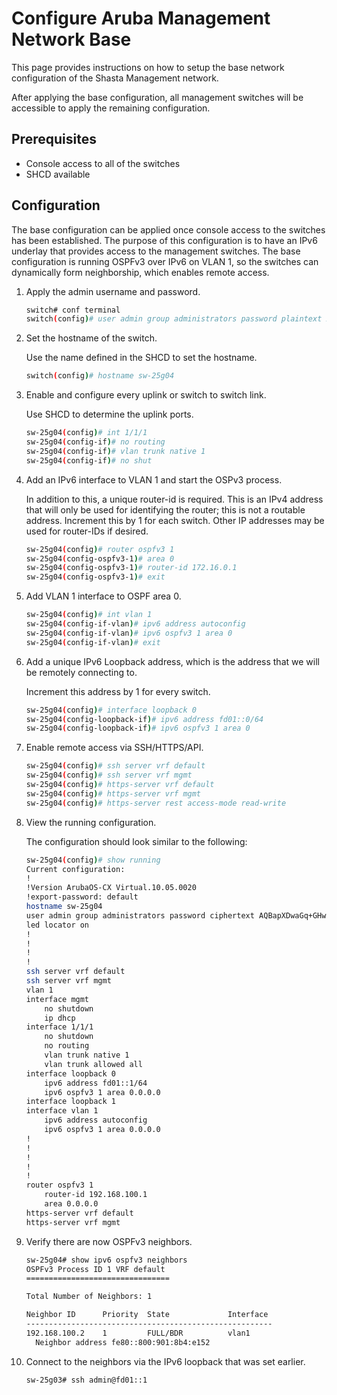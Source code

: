 # Configure Aruba Management Network Base

This page provides instructions on how to setup the base network configuration of the Shasta Management network.

After applying the base configuration, all management switches will be accessible to apply the remaining configuration.

## Prerequisites

- Console access to all of the switches
- SHCD available

## Configuration

The base configuration can be applied once console access to the switches has been established.
The purpose of this configuration is to have an IPv6 underlay that provides access to the management switches.
The base configuration is running OSPFv3 over IPv6 on VLAN 1, so the switches can dynamically form neighborship, which enables remote access.

1. Apply the admin username and password.

   ```bash
   switch# conf terminal
   switch(config)# user admin group administrators password plaintext xxxxxxxx
   ```

2. Set the hostname of the switch.

   Use the name defined in the SHCD to set the hostname.

   ```bash
   switch(config)# hostname sw-25g04
   ```

3. Enable and configure every uplink or switch to switch link.

   Use SHCD to determine the uplink ports.

   ```bash
   sw-25g04(config)# int 1/1/1
   sw-25g04(config-if)# no routing
   sw-25g04(config-if)# vlan trunk native 1
   sw-25g04(config-if)# no shut
   ```

4. Add an IPv6 interface to VLAN 1 and start the OSPv3 process.

   In addition to this, a unique router-id is required. This is an IPv4 address that will only be used for
   identifying the router; this is not a routable address. Increment this by 1 for each switch. Other IP addresses may be used for router-IDs if desired.

   ```bash
   sw-25g04(config)# router ospfv3 1
   sw-25g04(config-ospfv3-1)# area 0
   sw-25g04(config-ospfv3-1)# router-id 172.16.0.1
   sw-25g04(config-ospfv3-1)# exit
   ```

5. Add VLAN 1 interface to OSPF area 0.

   ```bash
   sw-25g04(config)# int vlan 1
   sw-25g04(config-if-vlan)# ipv6 address autoconfig
   sw-25g04(config-if-vlan)# ipv6 ospfv3 1 area 0
   sw-25g04(config-if-vlan)# exit
   ```

6. Add a unique IPv6 Loopback address, which is the address that we will be remotely connecting to.

   Increment this address by 1 for every switch.

   ```bash
   sw-25g04(config)# interface loopback 0
   sw-25g04(config-loopback-if)# ipv6 address fd01::0/64
   sw-25g04(config-loopback-if)# ipv6 ospfv3 1 area 0
   ```

7. Enable remote access via SSH/HTTPS/API.

   ```bash
   sw-25g04(config)# ssh server vrf default
   sw-25g04(config)# ssh server vrf mgmt
   sw-25g04(config)# https-server vrf default
   sw-25g04(config)# https-server vrf mgmt
   sw-25g04(config)# https-server rest access-mode read-write
   ```

8. View the running configuration.

   The configuration should look similar to the following:

   ```bash
   sw-25g04(config)# show running
   Current configuration:
   !
   !Version ArubaOS-CX Virtual.10.05.0020
   !export-password: default
   hostname sw-25g04
   user admin group administrators password ciphertext AQBapXDwaGq+GHwyLgj0Eu
   led locator on
   !
   !
   !
   !
   ssh server vrf default
   ssh server vrf mgmt
   vlan 1
   interface mgmt
       no shutdown
       ip dhcp
   interface 1/1/1
       no shutdown
       no routing
       vlan trunk native 1
       vlan trunk allowed all
   interface loopback 0
       ipv6 address fd01::1/64
       ipv6 ospfv3 1 area 0.0.0.0
   interface loopback 1
   interface vlan 1
       ipv6 address autoconfig
       ipv6 ospfv3 1 area 0.0.0.0
   !
   !
   !
   !
   !
   router ospfv3 1
       router-id 192.168.100.1
       area 0.0.0.0
   https-server vrf default
   https-server vrf mgmt
   ```

9. Verify there are now OSPFv3 neighbors.

   ```bash
   sw-25g04# show ipv6 ospfv3 neighbors
   OSPFv3 Process ID 1 VRF default
   ================================

   Total Number of Neighbors: 1

   Neighbor ID      Priority  State             Interface
   -------------------------------------------------------
   192.168.100.2    1         FULL/BDR          vlan1
     Neighbor address fe80::800:901:8b4:e152
   ```

10. Connect to the neighbors via the IPv6 loopback that was set earlier.

    ```bash
    sw-25g03# ssh admin@fd01::1
    ```

